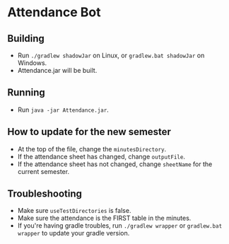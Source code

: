 # Attendance Bot
## Building
- Run `./gradlew shadowJar` on Linux, or `gradlew.bat shadowJar` on Windows.
- Attendance.jar will be built.

## Running
- Run `java -jar Attendance.jar`.

## How to update for the new semester
- At the top of the file, change the `minutesDirectory`.
- If the attendance sheet has changed, change `outputFile`.
- If the attendance sheet has not changed, change `sheetName` for the current semester.

## Troubleshooting
- Make sure `useTestDirectories` is false.
- Make sure the attendance is the FIRST table in the minutes.
- If you're having gradle troubles, run `./gradlew wrapper` or `gradlew.bat wrapper` to update your gradle version.

